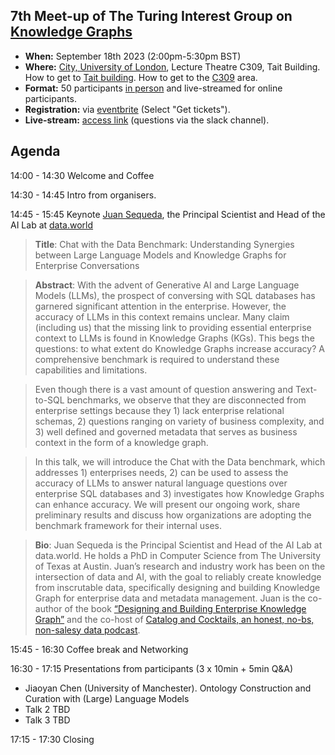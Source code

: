 ## 7th Meet-up of The Turing Interest Group on [Knowledge Graphs](https://www.turing.ac.uk/research/interest-groups/knowledge-graphs)

- **When:** September 18th 2023 (2:00pm-5:30pm BST)
- **Where:** [City, University of London](https://www.city.ac.uk/), Lecture Theatre C309, Tait Building. How to get to [Tait building](https://goo.gl/maps/DkxQcdR5fSyuy1hy9). How to get to the [C309](https://bit.ly/symposium-video-getting-to-c309) area.
- **Format:** 50 participants <ins>in person</ins> and live-streamed for online participants. 
- **Registration:** via [eventbrite](https://www.eventbrite.com/e/7th-meetup-knowledge-graphs-ig-tickets-713611239427) (Select "Get tickets").
- **Live-stream:** [access link](https://echo360.org.uk/section/3bbd7b48-19d9-4940-aa3c-e638c124c987/public) (questions via the slack channel).


## Agenda

14:00 - 14:30    Welcome and Coffee

14:30 - 14:45    Intro from organisers.

14:45 - 15:45    Keynote [Juan Sequeda](https://juansequeda.com/), the Principal Scientist and Head of the AI Lab at [data.world](https://data.world/)

> **Title**:  Chat with the Data Benchmark: Understanding Synergies between Large Language Models and Knowledge Graphs for Enterprise Conversations

> **Abstract**:  With the advent of Generative AI and Large Language Models (LLMs), the prospect of conversing with SQL databases has garnered significant attention in the enterprise. However, the accuracy of LLMs in this context remains unclear. Many claim (including us) that the missing link to providing essential enterprise context to LLMs is found in Knowledge Graphs (KGs). This begs the questions: to what extent do Knowledge Graphs increase accuracy? A comprehensive benchmark is required to understand these capabilities and limitations.

> Even though there is a vast amount of question answering and Text-to-SQL benchmarks, we observe that they are disconnected from enterprise settings because they 1) lack enterprise relational schemas, 2) questions ranging on variety of business complexity, and 3) well defined and governed metadata that serves as business context in the form of a knowledge graph.

> In this talk, we will introduce the Chat with the Data benchmark, which addresses 1) enterprises needs, 2) can be used to assess the accuracy of LLMs to answer natural language questions over enterprise SQL databases and 3) investigates how Knowledge Graphs can enhance accuracy. We will present our ongoing work, share preliminary results and discuss how organizations are adopting the benchmark framework for their internal uses.

> **Bio**: Juan Sequeda is the Principal Scientist and Head of the AI Lab at data.world. He holds a PhD in Computer Science from The University of Texas at Austin. Juan’s research and industry work has been on the intersection of data and AI, with the goal to reliably create knowledge from inscrutable data, specifically designing and building Knowledge Graph for enterprise data and metadata management. Juan is the co-author of the book [“Designing and Building Enterprise Knowledge Graph”](https://www.amazon.com/Designing-Enterprise-Knowledge-Synthesis-Semantics/dp/1636391745) and the co-host of [Catalog and Cocktails, an honest, no-bs, non-salesy data podcast](https://data.world/podcasts/).

15:45 - 16:30   Coffee break and Networking

16:30 - 17:15   Presentations from participants (3 x 10min + 5min Q&A)
  - Jiaoyan Chen (University of Manchester). Ontology Construction and Curation with (Large) Language Models
  - Talk 2 TBD
  - Talk 3 TBD

17:15 - 17:30   Closing
